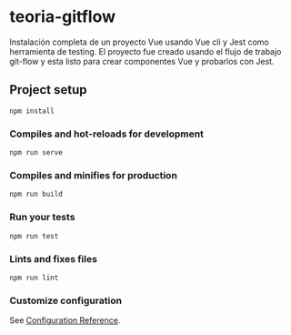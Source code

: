 # teoria-gitflow
Instalación completa de un proyecto Vue usando Vue cli y Jest como herramienta de testing.
El proyecto fue creado usando el flujo de trabajo git-flow y esta listo para crear componentes Vue y probarlos con Jest.
## Project setup
```
npm install
```

### Compiles and hot-reloads for development
```
npm run serve
```

### Compiles and minifies for production
```
npm run build
```

### Run your tests
```
npm run test
```

### Lints and fixes files
```
npm run lint
```

### Customize configuration
See [Configuration Reference](https://cli.vuejs.org/config/).
